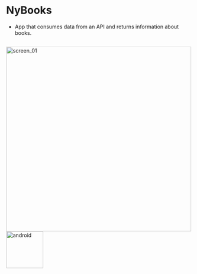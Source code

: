 # NyBooks
- App that consumes data from an API and returns information about books.

##
<div>
 <img align="center" img height="500" alt="screen_01" src="https://user-images.githubusercontent.com/78097970/137954107-6f000aa3-a77a-4762-a15a-6340aca4a993.jpeg">
 <img align="center" img height="100" alt="android" src="https://icons.iconarchive.com/icons/dakirby309/simply-styled/256/OS-Android-icon.png">
</div> 

##

